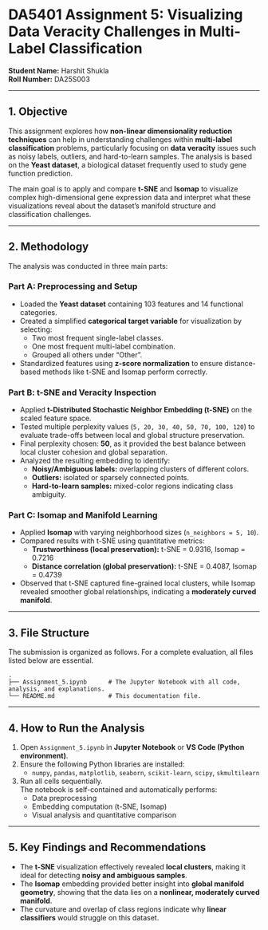 # DA5401 Assignment 5: Visualizing Data Veracity Challenges in Multi-Label Classification

**Student Name:** Harshit Shukla  
**Roll Number:** DA25S003  

---

## 1. Objective

This assignment explores how **non-linear dimensionality reduction techniques** can help in understanding challenges within **multi-label classification** problems, particularly focusing on **data veracity** issues such as noisy labels, outliers, and hard-to-learn samples. The analysis is based on the **Yeast dataset**, a biological dataset frequently used to study gene function prediction.

The main goal is to apply and compare **t-SNE** and **Isomap** to visualize complex high-dimensional gene expression data and interpret what these visualizations reveal about the dataset’s manifold structure and classification challenges.

---

## 2. Methodology

The analysis was conducted in three main parts:

### **Part A: Preprocessing and Setup**
- Loaded the **Yeast dataset** containing 103 features and 14 functional categories.  
- Created a simplified **categorical target variable** for visualization by selecting:
  - Two most frequent single-label classes.  
  - One most frequent multi-label combination.  
  - Grouped all others under “Other”.  
- Standardized features using **z-score normalization** to ensure distance-based methods like t-SNE and Isomap perform correctly.

### **Part B: t-SNE and Veracity Inspection**
- Applied **t-Distributed Stochastic Neighbor Embedding (t-SNE)** on the scaled feature space.
- Tested multiple perplexity values (`5, 20, 30, 40, 50, 70, 100, 120`) to evaluate trade-offs between local and global structure preservation.
- Final perplexity chosen: **50**, as it provided the best balance between local cluster cohesion and global separation.
- Analyzed the resulting embedding to identify:
  - **Noisy/Ambiguous labels:** overlapping clusters of different colors.
  - **Outliers:** isolated or sparsely connected points.
  - **Hard-to-learn samples:** mixed-color regions indicating class ambiguity.

### **Part C: Isomap and Manifold Learning**
- Applied **Isomap** with varying neighborhood sizes (`n_neighbors = 5, 10`).
- Compared results with t-SNE using quantitative metrics:
  - **Trustworthiness (local preservation):** t-SNE = 0.9316, Isomap = 0.7216  
  - **Distance correlation (global preservation):** t-SNE = 0.4087, Isomap = 0.4739
- Observed that t-SNE captured fine-grained local clusters, while Isomap revealed smoother global relationships, indicating a **moderately curved manifold**.

---

## 3. File Structure

The submission is organized as follows. For a complete evaluation, all files listed below are essential.

```
.
├── Assignment_5.ipynb      # The Jupyter Notebook with all code, analysis, and explanations.
└── README.md               # This documentation file.
```


---

## 4. How to Run the Analysis

1. Open `Assignment_5.ipynb` in **Jupyter Notebook** or **VS Code (Python environment)**.  
2. Ensure the following Python libraries are installed:
   - `numpy`, `pandas`, `matplotlib`, `seaborn`, `scikit-learn`, `scipy`, `skmultilearn`
3. Run all cells sequentially.  
   The notebook is self-contained and automatically performs:
   - Data preprocessing
   - Embedding computation (t-SNE, Isomap)
   - Visual analysis and quantitative comparison

---

## 5. Key Findings and Recommendations

- The **t-SNE** visualization effectively revealed **local clusters**, making it ideal for detecting **noisy and ambiguous samples**.  
- The **Isomap** embedding provided better insight into **global manifold geometry**, showing that the data lies on a **nonlinear, moderately curved manifold**.
- The curvature and overlap of class regions indicate why **linear classifiers** would struggle on this dataset.
